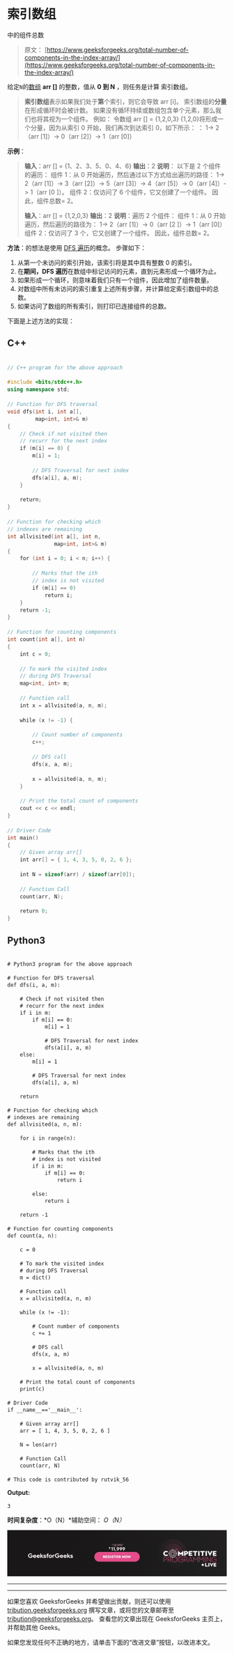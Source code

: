 # 索引数组

中的组件总数

> 原文： [https://www.geeksforgeeks.org/total-number-of-components-in-the-index-array/](https://www.geeksforgeeks.org/total-number-of-components-in-the-index-array/)

给定`N`的[数组](https://www.geeksforgeeks.org/introduction-to-arrays/) **arr []** 的整数，值从 **0 到 N** ，则任务是计算 索引数组。

> **索引数组**表示如果我们处于**第**个索引，则它会导致 arr [i]。
> 索引数组的**分量**在形成循环时会被计数。 如果没有循环持续或数组包含单个元素，那么我们也将其视为一个组件。
> 例如：
> 令数组 arr [] = {1,2,0,3}
> {1,2,0}将形成一个分量，因为从索引 0 开始，我们再次到达索引 0，如下所示： ：
> 1-> 2（arr [1]）-> 0（arr [2]）-> 1（arr [0]）

**示例**：

> **输入**：arr [] = {1、2、3、5、0、4、6}
> **输出**：2
> **说明**：
> 以下是 2 个组件的遍历：
> 组件 1：从 0 开始遍历，然后通过以下方式给出遍历的路径：
> 1-> 2（arr [1]）-> 3（arr [2]）-> 5（arr [3]）-> 4（arr [5]）-> 0（arr [4]）-> 1（arr [0 ]）。
> 组件 2：仅访问了 6 个组件，它又创建了一个组件。
> 因此，组件总数= 2。
> 
> **输入**：arr [] = {1,2,0,3}
> **输出**：2
> **说明**：遍历 2 个组件：
> 组件 1：从 0 开始遍历，然后遍历的路径为：
> 1-> 2（arr [1]）-> 0（arr [2 ]）-> 1（arr [0]）
> 组件 2：仅访问了 3 个，它又创建了一个组件。
> 因此，组件总数= 2。

**方法**：的想法是使用 [DFS 遍历](https://www.geeksforgeeks.org/depth-first-search-or-dfs-for-a-graph/)的概念。 步骤如下：

1.  从第一个未访问的索引开始，该索引将是其中具有整数 0 的索引。
2.  在**期间，DFS 遍历**在数组中标记访问的元素，直到元素形成一个循环为止。
3.  如果形成一个循环，则意味着我们只有一个组件，因此增加了组件数量。
4.  对数组中所有未访问的索引重复上述所有步骤，并计算给定索引数组中的总数。
5.  如果访问了数组的所有索引，则打印已连接组件的总数。

下面是上述方法的实现：

## C++

```cpp

// C++ program for the above approach

#include <bits/stdc++.h>
using namespace std;

// Function for DFS traversal
void dfs(int i, int a[],
         map<int, int>& m)
{
    // Check if not visited then
    // recurr for the next index
    if (m[i] == 0) {
        m[i] = 1;

        // DFS Traversal for next index
        dfs(a[i], a, m);
    }

    return;
}

// Function for checking which
// indexes are remaining
int allvisited(int a[], int n,
               map<int, int>& m)
{
    for (int i = 0; i < n; i++) {

        // Marks that the ith
        // index is not visited
        if (m[i] == 0)
            return i;
    }
    return -1;
}

// Function for counting components
int count(int a[], int n)
{
    int c = 0;

    // To mark the visited index
    // during DFS Traversal
    map<int, int> m;

    // Function call
    int x = allvisited(a, n, m);

    while (x != -1) {

        // Count number of components
        c++;

        // DFS call
        dfs(x, a, m);

        x = allvisited(a, n, m);
    }

    // Print the total count of components
    cout << c << endl;
}

// Driver Code
int main()
{
    // Given array arr[]
    int arr[] = { 1, 4, 3, 5, 0, 2, 6 };

    int N = sizeof(arr) / sizeof(arr[0]);

    // Function Call
    count(arr, N);

    return 0;
}

```

## Python3

```

# Python3 program for the above approach

# Function for DFS traversal
def dfs(i, a, m):

    # Check if not visited then
    # recurr for the next index
    if i in m:
        if m[i] == 0:
            m[i] = 1

            # DFS Traversal for next index
            dfs(a[i], a, m)
    else:
        m[i] = 1

        # DFS Traversal for next index
        dfs(a[i], a, m)

    return

# Function for checking which
# indexes are remaining
def allvisited(a, n, m):

    for i in range(n):

        # Marks that the ith
        # index is not visited
        if i in m:
            if m[i] == 0:
                return i

        else:
            return i

    return -1

# Function for counting components
def count(a, n):

    c = 0

    # To mark the visited index
    # during DFS Traversal
    m = dict()

    # Function call
    x = allvisited(a, n, m)

    while (x != -1):

        # Count number of components
        c += 1

        # DFS call
        dfs(x, a, m)

        x = allvisited(a, n, m)

    # Print the total count of components
    print(c)

# Driver Code
if __name__=='__main__':

    # Given array arr[]
    arr = [ 1, 4, 3, 5, 0, 2, 6 ]

    N = len(arr)

    # Function Call
    count(arr, N)

# This code is contributed by rutvik_56

```

**Output:** 

```
3

```

**时间复杂度**：*O（N）*辅助空间： *O（N）*

[![competitive-programming-img](img/5211864e7e7a28eeeb039fa5d6073a24.png)](https://practice.geeksforgeeks.org/courses/competitive-programming-live?utm_source=geeksforgeeks&utm_medium=article&utm_campaign=gfg_article_cp)

* * *

* * *

如果您喜欢 GeeksforGeeks 并希望做出贡献，则还可以使用 [tribution.geeksforgeeks.org](https://contribute.geeksforgeeks.org/) 撰写文章，或将您的文章邮寄至 tribution@geeksforgeeks.org。 查看您的文章出现在 GeeksforGeeks 主页上，并帮助其他 Geeks。

如果您发现任何不正确的地方，请单击下面的“改进文章”按钮，以改进本文。